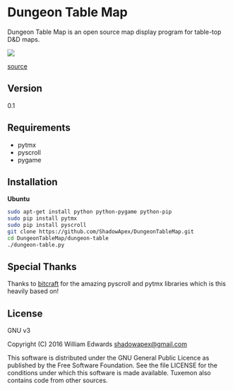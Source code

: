 # Dungeon Table Map
Dungeon Table Map is an open source map display program for table-top D&amp;D maps.

![](http://makezine.com/wp-content/uploads/2015/12/gamingTable_5.jpg)

[source](http://makezine.com/2015/12/08/how-to-build-a-high-end-gaming-table-for-as-little-as-150/)

Version
-------

0.1

Requirements
------------

- pytmx
- pyscroll
- pygame

Installation
------------

**Ubuntu**

```sh
sudo apt-get install python python-pygame python-pip
sudo pip install pytmx
sudo pip install pyscroll
git clone https://github.com/ShadowApex/DungeonTableMap.git
cd DungeonTableMap/dungeon-table
./dungeon-table.py
```

Special Thanks
--------------

Thanks to [bitcraft](https://github.com/bitcraft) for the amazing pyscroll and pytmx libraries which is this
heavily based on!

License
----

GNU v3

Copyright (C) 2016 William Edwards <shadowapex@gmail.com> 

This software is distributed under the GNU General Public Licence as published
by the Free Software Foundation.  See the file LICENSE for the conditions
under which this software is made available.  Tuxemon also contains code from
other sources.
